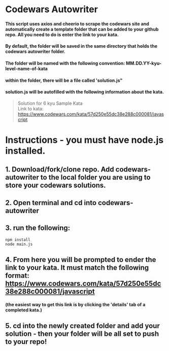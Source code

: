 # Codewars Autowriter

#### This script uses axios and cheerio to scrape the codewars site and automatically create a template folder that can be added to your github repo. All you need to do is enter the link to your kata. 

#### By default, the folder will be saved in the same directory that holds the codewars autowriter folder. 

#### The folder will be named with the following convention: MM.DD.YY-kyu-level-name-of-kata

#### within the folder, there will be a file called 'solution.js"
#### solution.js will be autofilled with the following information about the kata.

> Solution for 6 kyu Sample Kata <br>
> Link to kata: https://www.codewars.com/kata/57d250e55dc38e288c000081/javascript

# Instructions - you must have node.js installed. 

## 1. Download/fork/clone repo. Add codewars-autowriter to the local folder you are using to store your codewars solutions. 
## 2. Open terminal and cd into codewars-autowriter 
## 3. run the following: 
```
npm install 
node main.js
```
## 4. From here you will be prompted to ender the link to your kata. It must match the following format: https://www.codewars.com/kata/57d250e55dc38e288c000081/javascript
#### (the easiest way to get this link is by clicking the 'details' tab of a completed kata.)

## 5. cd into the newly created folder and add your solution - then your folder will be all set to push to your repo! 







